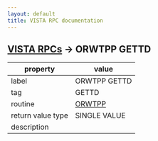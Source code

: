 ```yaml
---
layout: default
title: VISTA RPC documentation
---
```




## [VISTA RPCs](TableOfContent.md) &#8594; ORWTPP GETTD 

 property | value 
--- | --- 
 label | ORWTPP GETTD
 tag | GETTD
 routine | [ORWTPP](http://code.osehra.org/dox/Routine_ORWTPP_source.html)
 return value type | SINGLE VALUE
 description | 